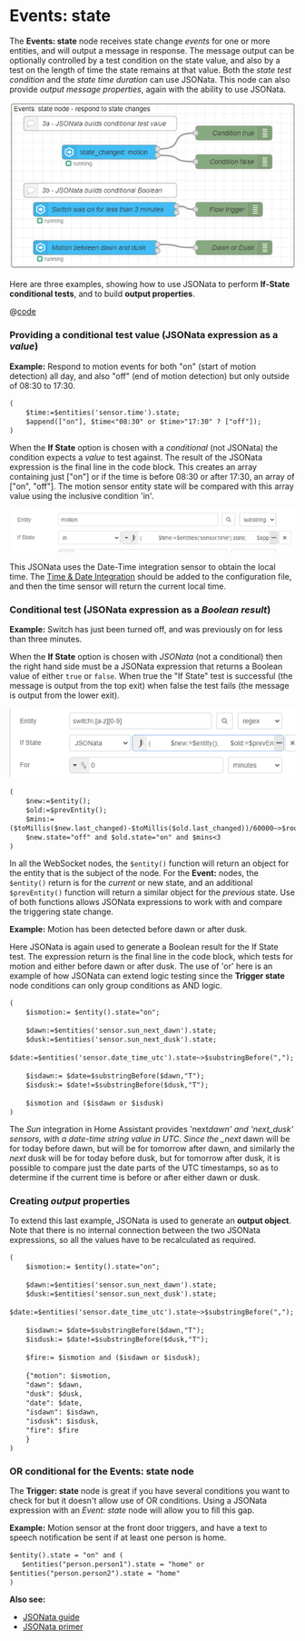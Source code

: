 # Events: state

The **Events: state** node receives state change _events_ for one or more entities, and will output a message in response. The message output can be optionally controlled by a test condition on the state value, and also by a test on the length of time the state remains at that value. Both the _state test condition_ and the _state time duration_ can use JSONata. This node can also provide _output message properties_, again with the ability to use JSONata.

![screenshot](./images/jsonata_3_1.png)

Here are three examples, showing how to use JSONata to perform **If-State conditional tests**, and to build **output properties**.

@[code](@examples/cookbook/jsonata-examples/events-state.json)

### Providing a conditional test value (JSONata expression as a _value_)

**Example:** Respond to motion events for both "on" (start of motion detection) all day, and also "off" (end of motion detection) but only outside of 08:30 to 17:30.

```
(
    $time:=$entities('sensor.time').state;
    $append(["on"], $time<"08:30" or $time>"17:30" ? ["off"]);
)
```

When the **If State** option is chosen with a _conditional_ (not JSONata) the condition expects a _value_ to test against. The result of the JSONata expression is the final line in the code block. This creates an array containing just ["on"] or if the time is before 08:30 or after 17:30, an array of ["on", "off"]. The motion sensor entity state will be compared with this array value using the inclusive condition 'in'.

![screenshot](./images/jsonata_value_example.png)

This JSONata uses the Date-Time integration sensor to obtain the local time.
The [Time & Date Integration](https://www.home-assistant.io/integrations/time_date/) should be added to the configuration file, and then the time sensor will return the current local time.

### Conditional test (JSONata expression as a _Boolean result_)

**Example:** Switch has just been turned off, and was previously on for less than three minutes.

When the **If State** option is chosen with _JSONata_ (not a conditional) then the right hand side must be a JSONata expression that returns a Boolean value of either `true` or `false`. When true the "If State" test is successful (the message is output from the top exit) when false the test fails (the message is output from the lower exit).

![screenshot](./images/jsonata_boolean_example.png)

```
(
    $new:=$entity();
    $old:=$prevEntity();
    $mins:=($toMillis($new.last_changed)-$toMillis($old.last_changed))/60000~>$round(0);
    $new.state="off" and $old.state="on" and $mins<3
)

```

In all the WebSocket nodes, the `$entity()` function will return an object for the entity that is the subject of the node. For the **Event:** nodes, the `$entity()` return is for the _current_ or new state, and an additional `$prevEntity()` function will return a similar object for the _previous_ state. Use of both functions allows JSONata expressions to work with and compare the triggering state change.

**Example:** Motion has been detected before dawn or after dusk.

Here JSONata is again used to generate a Boolean result for the If State test. The expression return is the final line in the code block, which tests for motion and either before dawn or after dusk. The use of 'or' here is an example of how JSONata can extend logic testing since the **Trigger state** node conditions can only group conditions as AND logic.

```
(
    $ismotion:= $entity().state="on";

    $dawn:=$entities('sensor.sun_next_dawn').state;
    $dusk:=$entities('sensor.sun_next_dusk').state;
    $date:=$entities('sensor.date_time_utc').state~>$substringBefore(",");

    $isdawn:= $date=$substringBefore($dawn,"T");
    $isdusk:= $date!=$substringBefore($dusk,"T");

    $ismotion and ($isdawn or $isdusk)
)
```

The _Sun_ integration in Home Assistant provides 'next*dawn' and 'next_dusk' sensors, with a date-time string value in UTC. Since the \_next* dawn will be for today before dawn, but will be for tomorrow after dawn, and similarly the _next_ dusk will be for today before dusk, but for tomorrow after dusk, it is possible to compare just the date parts of the UTC timestamps, so as to determine if the current time is before or after either dawn or dusk.

### Creating _output_ properties

To extend this last example, JSONata is used to generate an **output object**. Note that there is no internal connection between the two JSONata expressions, so all the values have to be recalculated as required.

```
(
    $ismotion:= $entity().state="on";

    $dawn:=$entities('sensor.sun_next_dawn').state;
    $dusk:=$entities('sensor.sun_next_dusk').state;
    $date:=$entities('sensor.date_time_utc').state~>$substringBefore(",");

    $isdawn:= $date=$substringBefore($dawn,"T");
    $isdusk:= $date!=$substringBefore($dusk,"T");

    $fire:= $ismotion and ($isdawn or $isdusk);

    {"motion": $ismotion,
    "dawn": $dawn,
    "dusk": $dusk,
    "date": $date,
    "isdawn": $isdawn,
    "isdusk": $isdusk,
    "fire": $fire
    }
)

```

### OR conditional for the Events: state node

The **Trigger: state** node is great if you have several conditions you want to check for but it doesn't allow use of OR conditions. Using a JSONata expression with an _Event: state_ node will allow you to fill this gap.

**Example:** Motion sensor at the front door triggers, and have a text to speech notification be sent if at least one person is home.

```
$entity().state = "on" and (
   $entities("person.person1").state = "home" or $entities("person.person2").state = "home"
)
```

**Also see:**

- [JSONata guide](../guide/jsonata.md)
- [JSONata primer](../guide/jsonata-primer.md)
